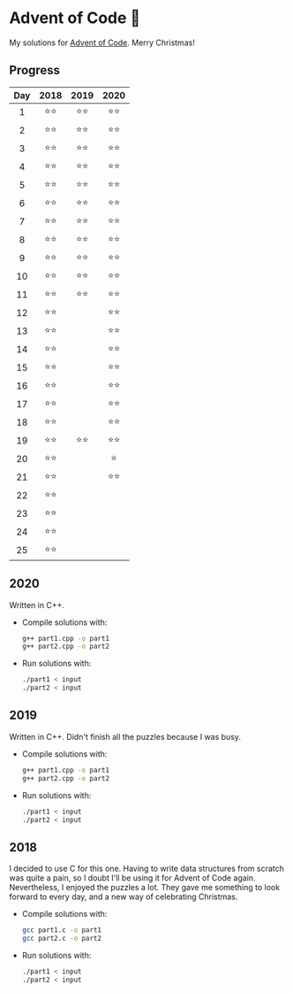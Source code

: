 # Advent of Code 🎄
My solutions for [Advent of Code](https://adventofcode.com/). Merry Christmas!


## Progress
| Day | 2018 | 2019 | 2020 |
|:---:|:----:|:----:|:----:|
| 1   |  ⭐⭐  |  ⭐⭐  |  ⭐⭐  |
| 2   |  ⭐⭐  |  ⭐⭐  |  ⭐⭐  |
| 3   |  ⭐⭐  |  ⭐⭐  |  ⭐⭐  |
| 4   |  ⭐⭐  |  ⭐⭐  |  ⭐⭐  |
| 5   |  ⭐⭐  |  ⭐⭐  |  ⭐⭐  |
| 6   |  ⭐⭐  |  ⭐⭐  |  ⭐⭐  |
| 7   |  ⭐⭐  |  ⭐⭐  |  ⭐⭐  |
| 8   |  ⭐⭐  |  ⭐⭐  |  ⭐⭐  |
| 9   |  ⭐⭐  |  ⭐⭐  |  ⭐⭐  |
| 10  |  ⭐⭐  |  ⭐⭐  |  ⭐⭐  |
| 11  |  ⭐⭐  |  ⭐⭐  |  ⭐⭐  |
| 12  |  ⭐⭐  |      |  ⭐⭐  |
| 13  |  ⭐⭐  |      |  ⭐⭐  |
| 14  |  ⭐⭐  |      |  ⭐⭐  |
| 15  |  ⭐⭐  |      |  ⭐⭐  |
| 16  |  ⭐⭐  |      |  ⭐⭐  |
| 17  |  ⭐⭐  |      |  ⭐⭐  |
| 18  |  ⭐⭐  |      |  ⭐⭐  |
| 19  |  ⭐⭐  |  ⭐⭐  |  ⭐⭐  |
| 20  |  ⭐⭐  |      |  ⭐   |
| 21  |  ⭐⭐  |      |  ⭐⭐  |
| 22  |  ⭐⭐  |      |      |
| 23  |  ⭐⭐  |      |      |
| 24  |  ⭐⭐  |      |      |
| 25  |  ⭐⭐  |      |      |


## 2020

Written in C++.

* Compile solutions with:
	```bash
	g++ part1.cpp -o part1
	g++ part2.cpp -o part2
	```
* Run solutions with:
	```bash
	./part1 < input
	./part2 < input
	```


## 2019

Written in C++. Didn't finish all the puzzles because I was busy.

* Compile solutions with:
	```bash
	g++ part1.cpp -o part1
	g++ part2.cpp -o part2
	```
* Run solutions with:
	```bash
	./part1 < input
	./part2 < input
	```


## 2018

I decided to use C for this one. Having to write data structures from scratch was quite a pain, so I doubt I'll be using it for Advent of Code again.
Nevertheless, I enjoyed the puzzles a lot. They gave me something to look forward to every day, and a new way of celebrating Christmas.

* Compile solutions with:
	```bash
	gcc part1.c -o part1
	gcc part2.c -o part2
	```
* Run solutions with:
	```bash
	./part1 < input
	./part2 < input
	```
